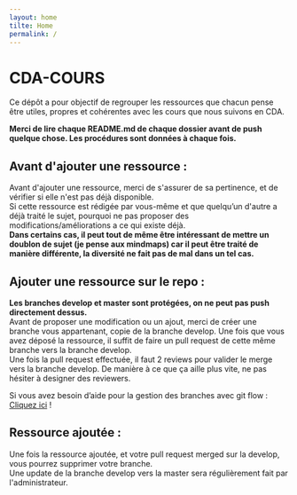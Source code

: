 ```yaml
---
layout: home
tilte: Home
permalink: /
---
```


# CDA-COURS

Ce dépôt a pour objectif de regrouper les ressources que chacun pense être utiles, propres et cohérentes avec les cours que nous suivons en CDA. 

**Merci de lire chaque README.md de chaque dossier avant de push quelque chose. Les procédures sont données à chaque fois.**

## Avant d'ajouter une ressource :

Avant d'ajouter une ressource, merci de s'assurer de sa pertinence, et de vérifier si elle n'est pas déjà disponible.  
Si cette ressource est rédigée par vous-même et que quelqu’un d'autre a déjà traité le sujet, pourquoi ne pas proposer des modifications/améliorations a ce qui existe déjà.  
**Dans certains cas, il peut tout de même être intéressant de mettre un doublon de sujet (je pense aux mindmaps) car il peut être traité de manière différente, la diversité ne fait pas de mal dans un tel cas.**

## Ajouter une ressource sur le repo :

**Les branches develop et master sont protégées, on ne peut pas push directement dessus.**  
Avant de proposer une modification ou un ajout, merci de créer une branche vous appartenant, copie de la branche develop. Une fois que vous avez déposé la ressource, il suffit de faire un pull request de cette même branche vers la branche develop.  
Une fois la pull request effectuée, il faut 2 reviews pour valider le merge vers la branche develop. De manière à ce que ça aille plus vite, ne pas hésiter à designer des reviewers.  

Si vous avez besoin d’aide pour la gestion des branches avec git flow : [Cliquez ici][site0] !

[site0]: https://github.com/kyweez/CDA-RESSOURCES/blob/master/RESSOURCES-PERSO/gestion-de-branche-avec-flow.pdf

## Ressource ajoutée :

Une fois la ressource ajoutée, et votre pull request merged sur la develop, vous pourrez supprimer votre branche.  
Une update de la branche develop vers la master sera régulièrement fait par l'administrateur.
